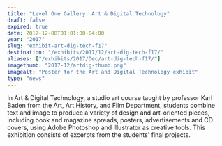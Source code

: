 ```yaml
---
title: "Level One Gallery: Art & Digital Technology"
draft: false
expired: true
date: 2017-12-08T01:01:00-04:00
year: "2017"
slug: "exhibit-art-dig-tech-f17"
destination: "/exhibits/2017/12/art-dig-tech-f17/"
aliases: ["/exhibits/2017/Dec/art-dig-tech-f17/"]
imagethumb: "2017-12/artdig-thumb.png"
imagealt: "Poster for the Art and Digital Technology exhibit"
type: "news"
---
```


In Art & Digital Technology, a studio art course taught by professor Karl Baden from the Art, Art History, and Film Department, students combine text and image to produce a variety of design and art-oriented pieces, including book and magazine spreads, posters, advertisements and CD covers, using Adobe Photoshop and Illustrator as creative tools. This exhibition consists of excerpts from the students' final projects.
